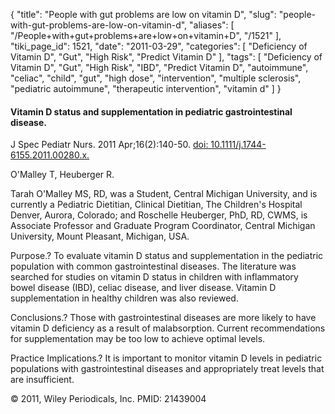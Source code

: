 {
    "title": "People with gut problems are low on vitamin D",
    "slug": "people-with-gut-problems-are-low-on-vitamin-d",
    "aliases": [
        "/People+with+gut+problems+are+low+on+vitamin+D",
        "/1521"
    ],
    "tiki_page_id": 1521,
    "date": "2011-03-29",
    "categories": [
        "Deficiency of Vitamin D",
        "Gut",
        "High Risk",
        "Predict Vitamin D"
    ],
    "tags": [
        "Deficiency of Vitamin D",
        "Gut",
        "High Risk",
        "IBD",
        "Predict Vitamin D",
        "autoimmune",
        "celiac",
        "child",
        "gut",
        "high dose",
        "intervention",
        "multiple sclerosis",
        "pediatric autoimmune",
        "therapeutic intervention",
        "vitamin d"
    ]
}


#### Vitamin D status and supplementation in pediatric gastrointestinal disease.

J Spec Pediatr Nurs. 2011 Apr;16(2):140-50. [doi: 10.1111/j.1744-6155.2011.00280.x.](https://doi.org/10.1111/j.1744-6155.2011.00280.x.)

O'Malley T, Heuberger R.

Tarah O'Malley MS, RD, was a Student, Central Michigan University, and is currently a Pediatric Dietitian, Clinical Dietitian, The Children's Hospital Denver, Aurora, Colorado; and Roschelle Heuberger, PhD, RD, CWMS, is Associate Professor and Graduate Program Coordinator, Central Michigan University, Mount Pleasant, Michigan, USA.

Purpose.? To evaluate vitamin D status and supplementation in the pediatric population with common gastrointestinal diseases. The literature was searched for studies on vitamin D status in children with inflammatory bowel disease (IBD), celiac disease, and liver disease. Vitamin D supplementation in healthy children was also reviewed. 

Conclusions.? Those with gastrointestinal diseases are more likely to have vitamin D deficiency as a result of malabsorption. Current recommendations for supplementation may be too low to achieve optimal levels. 

Practice Implications.? It is important to monitor vitamin D levels in pediatric populations with gastrointestinal diseases and appropriately treat levels that are insufficient.

© 2011, Wiley Periodicals, Inc. PMID: 21439004